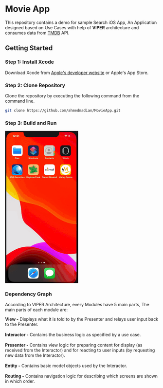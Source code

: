 # Movie App

This repository contains a demo for sample Search iOS App, An Application designed based on Use Cases with help of **VIPER** architecture and consumes data from [TMDB](https://www.themoviedb.org/) API.

## Getting Started

### Step 1: Install Xcode

Download Xcode from [Apple's developer website](https://developer.apple.com/xcode/) or Apple's App Store.

### Step 2: Clone Repository

Clone the repository by executing the following command from the command line.

```bash
git clone https://github.com/ahmedmadian/MovieApp.git
```
### Step 3: Build and Run

![](MovieApp.gif) <br />

### Dependency Graph

According to VIPER Architecture, every Modules have 5 main parts, The main parts of each module are:

**View -** Displays what it is told to by the Presenter and relays user input back to the Presenter. <br /><br />
**Interactor -** Contains the business logic as specified by a use case. <br /><br />
**Presenter -** Contains view logic for preparing content for display (as received from the Interactor) and for reacting to user inputs (by requesting new data from the Interactor). <br /><br />
**Entity -** Contains basic model objects used by the Interactor. <br /><br />
**Routing -** Contains navigation logic for describing which screens are shown in which order. <br /><br />
